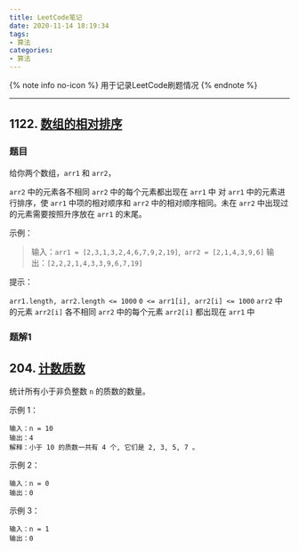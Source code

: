 ```yaml
---
title: LeetCode笔记
date: 2020-11-14 18:19:34
tags:
- 算法
categories:
- 算法
---
```


{% note info no-icon %}
用于记录LeetCode刷题情况
{% endnote %}

<!-- more -->

---



##  1122. [数组的相对排序](https://leetcode-cn.com/problems/relative-sort-array/)

### 题目

给你两个数组，`arr1` 和 `arr2`，

`arr2` 中的元素各不相同
`arr2` 中的每个元素都出现在 `arr1` 中
对 `arr1` 中的元素进行排序，使 `arr1` 中项的相对顺序和 `arr2` 中的相对顺序相同。未在 `arr2` 中出现过的元素需要按照升序放在 `arr1` 的末尾。

示例：

> 输入：`arr1 = [2,3,1,3,2,4,6,7,9,2,19]`,` arr2 = [2,1,4,3,9,6]`
> 输出：`[2,2,2,1,4,3,3,9,6,7,19]`


提示：

`arr1.length, arr2.length <= 1000`
`0 <= arr1[i], arr2[i] <= 1000`
`arr2` 中的元素 `arr2[i]` 各不相同
`arr2` 中的每个元素 `arr2[i]` 都出现在 `arr1` 中

### 题解1





## 204. [计数质数](https://leetcode-cn.com/problems/count-primes/)

统计所有小于非负整数 `n` 的质数的数量。

示例 1：

```
输入：n = 10
输出：4
解释：小于 10 的质数一共有 4 个, 它们是 2, 3, 5, 7 。
```


示例 2：

```
输入：n = 0
输出：0
```


示例 3：

```
输入：n = 1
输出：0
```